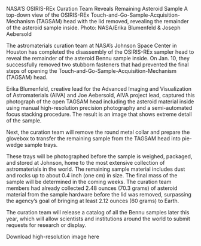 NASA’S OSIRIS-REx Curation Team Reveals Remaining Asteroid Sample 
 A top-down view of the OSIRIS-REx Touch-and-Go-Sample-Acquisition-Mechanism (TAGSAM) head with the lid removed, revealing the remainder of the asteroid sample inside. Photo: NASA/Erika Blumenfeld & Joseph Aebersold

The astromaterials curation team at NASA’s Johnson Space Center in Houston has completed the disassembly of the OSIRIS-REx sampler head to reveal the remainder of the asteroid Bennu sample inside. On Jan. 10, they successfully removed two stubborn fasteners that had prevented the final steps of opening the Touch-and-Go-Sample-Acquisition-Mechanism (TAGSAM) head.

Erika Blumenfeld, creative lead for the Advanced Imaging and Visualization of Astromaterials (AIVA) and Joe Aebersold, AIVA project lead, captured this photograph of the open TAGSAM head including the asteroid material inside using manual high-resolution precision photography and a semi-automated focus stacking procedure. The result is an image that shows extreme detail of the sample.

Next, the curation team will remove the round metal collar and prepare the glovebox to transfer the remaining sample from the TAGSAM head into pie-wedge sample trays.

These trays will be photographed before the sample is weighed, packaged, and stored at Johnson, home to the most extensive collection of astromaterials in the world. The remaining sample material includes dust and rocks up to about 0.4 inch (one cm) in size. The final mass of the sample will be determined in the coming weeks. The curation team members had already collected 2.48 ounces (70.3 grams) of asteroid material from the sample hardware before the lid was removed, surpassing the agency’s goal of bringing at least 2.12 ounces (60 grams) to Earth.

The curation team will release a catalog of all the Bennu samples later this year, which will allow scientists and institutions around the world to submit requests for research or display.

Download high-resolution image here
